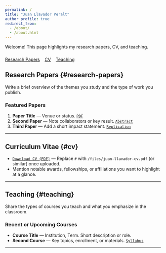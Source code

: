 ```yaml
---
permalink: /
title: "Juan Llavador Peralt"
author_profile: true
redirect_from: 
  - /about/
  - /about.html
---
```


<!-- TODO: Replace this sentence with a one-line introduction (e.g., "PhD candidate in Economics at ..."). -->
Welcome! This page highlights my research papers, CV, and teaching.

<!-- Quick access buttons -->
<div class="quick-links" style="display:flex; gap:1rem; flex-wrap:wrap; margin:1.5rem 0;">
  <a class="btn" href="#research-papers">Research Papers</a>
  <a class="btn" href="#cv">CV</a>
  <a class="btn" href="#teaching">Teaching</a>
</div>

<!-- TIP: Update your headshot by replacing `profile.png` in `images/` and pointing `_config.yml > author.avatar` to the new file. -->

## Research Papers {#research-papers}
<!-- TODO: Keep a short blurb (1-2 sentences) describing your research focus. -->
Write a brief overview of the themes you study and the type of work you publish.

### Featured Papers
<!-- TODO: List 3–4 representative publications or working papers. Link to PDFs or journals if available. -->
1. **Paper Title** — Venue or status. [`PDF`](#)
2. **Second Paper** — Note collaborators or key result. [`Abstract`](#)
3. **Third Paper** — Add a short impact statement. [`Replication`](#)

<!-- TIP: For a full list, edit the files in `_publications/` and set `published: true` when ready. -->

---

## Curriculum Vitae {#cv}
<!-- TODO: Upload your CV to `files/` or `assets/` and update the link below. -->
- [`Download CV (PDF)`](#) — Replace `#` with `/files/juan-llavador-cv.pdf` (or similar) once uploaded.
- Mention notable awards, fellowships, or affiliations you want to highlight at a glance.

---

## Teaching {#teaching}
<!-- TODO: Summarize your teaching interests or philosophy in 2-3 sentences. -->
Share the types of courses you teach and what you emphasize in the classroom.

### Recent or Upcoming Courses
<!-- TODO: Use `_teaching/` entries for more detail; list highlights here. -->
- **Course Title** — Institution, Term. Short description or role.
- **Second Course** — Key topics, enrollment, or materials. [`Syllabus`](#)

---

<!-- OPTIONAL: Add sections for contact information or office hours if needed. Keep the page minimal otherwise. -->
